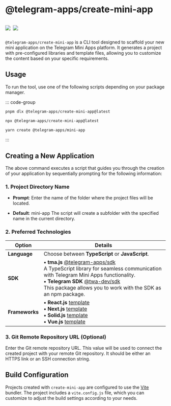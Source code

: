 # @telegram-apps/create-mini-app

<p style="display: inline-flex; gap: 8px">
  <a href="https://npmjs.com/package/@telegram-apps/create-mini-app">
    <img src="https://img.shields.io/npm/v/@telegram-apps/create-mini-app?logo=npm"/>
  </a>
  <a href="https://github.com/Telegram-Mini-Apps/telegram-apps/tree/master/packages/create-mini-app">
    <img src="https://img.shields.io/badge/source-black?logo=github"/>
  </a>
</p>

`@telegram-apps/create-mini-app` is a CLI tool designed to scaffold your new
mini application on the Telegram Mini Apps platform. It generates a project with pre-configured libraries and template files, 
allowing you to customize the content based on your specific requirements.

## Usage

To run the tool, use one of the following scripts depending on your package manager.

::: code-group
```bash [pnpm]
pnpm dlx @telegram-apps/create-mini-app@latest
```

```bash [npm]
npx @telegram-apps/create-mini-app@latest
```

```bash [yarn]
yarn create @telegram-apps/mini-app
```
:::

## Creating a New Application

The above command executes a script that guides you through the creation of
your application by sequentially prompting for the following information:

### 1. Project Directory Name

- 	**Prompt**: Enter the name of the folder where the project files will be located.

-	**Default**: mini-app
     The script will create a subfolder with the specified name in the current directory.

### 2.	Preferred Technologies

| Option         | Details                                                                                                                                                                                                                                                                                                                                 |
|----------------|-----------------------------------------------------------------------------------------------------------------------------------------------------------------------------------------------------------------------------------------------------------------------------------------------------------------------------------------|
| **Language**   | Choose between **TypeScript** or **JavaScript**.                                                                                                                                                                                                                                                                                        |
| **SDK**        | **• tma.js** [@telegram-apps/sdk](https://www.npmjs.com/package/@telegram-apps/sdk) <br/>A TypeScript library for seamless communication with Telegram Mini Apps functionality. <br/> **• Telegram SDK** [@twa-dev/sdk](https://www.npmjs.com/package/@twa-dev/sdk)<br/>This package allows you to work with the SDK as an npm package. |
| **Frameworks** | **• React.js** [template](https://github.com/Telegram-Mini-Apps/reactjs-template)<br/> **• Next.js** [template](https://github.com/Telegram-Mini-Apps/nextjs-template)<br/> **• Solid.js** [template](https://github.com/Telegram-Mini-Apps/solidjs-js-template)<br/> **• Vue.js** [template](https://github.com/Telegram-Mini-Apps/vuejs-template)<br/>                                                                   |

### 3.	Git Remote Repository URL (Optional)

Enter the Git remote repository URL. This value will be used to connect the created project with your
remote Git repository. It should be either an HTTPS link or an SSH connection string.

## Build Configuration

Projects created with `create-mini-app` are configured to use the [Vite](https://vite.dev/) bundler. The project includes a `vite.config.js` file,
which you can customize to adjust the build settings according to your needs.
